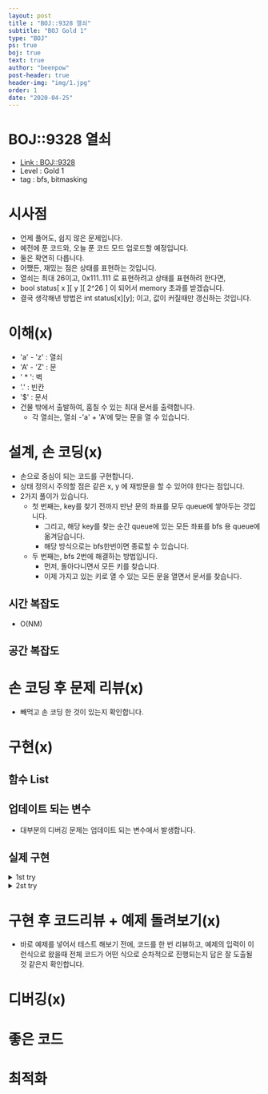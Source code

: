 ```yaml
---
layout: post
title : "BOJ::9328 열쇠"
subtitle: "BOJ Gold 1"
type: "BOJ"
ps: true
boj: true
text: true
author: "beenpow"
post-header: true
header-img: "img/1.jpg"
order: 1
date: "2020-04-25"
---
```

# BOJ::9328 열쇠
- [Link : BOJ::9328](https://www.acmicpc.net/problem/9328)
- Level : Gold 1
- tag : bfs, bitmasking

# 시사점
- 언제 풀어도, 쉽지 않은 문제입니다.
- 예전에 푼 코드와, 오늘 푼 코드 모드 업로드할 예정입니다.
- 둘은 확연히 다릅니다.
- 어쨌든, 재밌는 점은 상태를 표현하는 것입니다.
- 열쇠는 최대 26이고, 0x111..111 로 표현하려고 상태를 표현하려 한다면,
- bool status[ x ][ y ][ 2^26 ] 이 되어서 memory 초과를 받겠습니다.
- 결국 생각해낸 방법은 int status[x][y]; 이고, 값이 커질때만 갱신하는 것입니다.

# 이해(x)
- 'a' - 'z' : 열쇠
- 'A' - 'Z' : 문
- ' * ': 벽
- '.' : 빈칸
- '$' : 문서
- 건물 밖에서 출발하여, 훔칠 수 있는 최대 문서를 출력합니다.
  - 각 열쇠는, 열쇠 -'a' + 'A'에 맞는 문을 열 수 있습니다.

# 설계, 손 코딩(x)
- 손으로 중심이 되는 코드를 구현합니다.
- 상태 정의시 주의할 점은 같은 x, y 에 재방문을 할 수 있어야 한다는 점입니다.
- 2가지 풀이가 있습니다.
  - 첫 번째는, key를 찾기 전까지 만난 문의 좌표를 모두 queue에 쌓아두는 것입니다.
    - 그리고, 해당 key를 찾는 순간 queue에 있는 모든 좌표를 bfs 용 queue에 옮겨담습니다.
    - 해당 방식으로는 bfs한번이면 종료할 수 있습니다.
  - 두 번째는, bfs 2번에 해결하는 방법입니다.
    - 먼저, 돌아다니면서 모든 키를 찾습니다.
    - 이제 가지고 있는 키로 열 수 있는 모든 문을 열면서 문서를 찾습니다.


## 시간 복잡도
- O(NM)

## 공간 복잡도

# 손 코딩 후 문제 리뷰(x)
- 빼먹고 손 코딩 한 것이 있는지 확인합니다.

# 구현(x)

## 함수 List 

## 업데이트 되는 변수
- 대부분의 디버깅 문제는 업데이트 되는 변수에서 발생합니다.

## 실제 구현 

<details markdown="1">
<summary> 1st try </summary>

```cpp
#include<iostream>
#include<string>
#include<cstring>
#include<queue>
#include<vector>
using namespace std;
struct xy{int x, y;};

int n, m, ans;
bool isKey[26];
bool visit[102][102];
char a[102][102];
queue<xy>key[26];
queue<xy> q;
const int dx[]={1, 0, -1, 0}, dy[]={0, 1, 0, -1};
bool over(int x, int y){return (x<0 || y<0 || x>n+1 || y>m+1);}
void bfs(){
    while(!q.empty()){
        int x = q.front().x, y = q.front().y; q.pop();
        for(int k=0; k<4; k++){
            int nx = x+dx[k], ny = y+dy[k];
            if(over(nx, ny) || visit[nx][ny] || a[nx][ny] == '*')continue;
            int val = a[nx][ny];
            if(val >= 'a' && val <= 'z'){
                int idx = val-'a';
                if(isKey[idx] == false){
                    isKey[idx] = true;
                    while(!key[idx].empty()){
                        int kx = key[idx].front().x, ky = key[idx].front().y;
                        q.push({kx, ky});
                        visit[kx][ky] = true;
                        key[idx].pop();
                    }
                }
            }else if(val >='A' && val <= 'Z'){
                if(isKey[val-'A'] == false){
                    key[val-'A'].push({nx, ny});
                    continue;
                }
            }
            if(val == '$')ans +=1;
            q.push({nx, ny});
            visit[nx][ny] = true;
        }
    }
}

int main(){
    //freopen("input.txt", "r", stdin);
    int tc;
    cin >> tc;
    while(tc--){
        cin >> n >> m;
        for(int i=0; i<=n+1; i++)for(int j=0; j<=m+1; j++){
            if(i == 0 || j == 0 || i == n+1 || j == m+1){ a[i][j]='.'; continue; }
            cin >> a[i][j];
        }

        string s;
        cin >> s;
        for(int i=0; i<s.length(); i++){
            if(s[i] == '0')break;
            isKey[s[i]-'a']= true;
        }
        q.push({0, 0});
        visit[0][0] = true;
        bfs();
        printf("%d\n",ans);
        memset(a, 0, sizeof(a));
        memset(visit, false, sizeof(visit));
        memset(isKey, false, sizeof(isKey));
        ans = 0;
        for(int i=0; i<26; i++)while(!key[i].empty())key[i].pop();
    }
}
```

</details>


<details markdown="1">
<summary> 2st try </summary>

```cpp
#include<bits/stdc++.h>
#define pb push_back
#define rep(i, a, b) for(int i=a;i<b;i++)
#define r_rep(i,a,b) for(int i=a;i>b;i--)
#define EMPTY '.'
#define WALL '*'
const int MAXNM = 100 + 4;
const int dx[]={-1, 0, 1, 0}, dy[]={0, 1, 0, -1};
struct cell{int x; int y; int docs;};
using namespace std;

int keys;
int n, m;
int status[MAXNM][MAXNM];
char a[MAXNM][MAXNM];
queue<cell> q;
void input(){
    keys = 0;
    cin >> n >> m;
    rep(i, 0, n+2){
        rep(j, 0, m+2){
            if(i == 0 || j == 0 || i == n+1 || j == m+1){
                a[i][j] = EMPTY;
                continue;
            }
            cin >> a[i][j];
        }
    }
    string s; cin >> s;
    if(s[0] != '0'){
        rep(i, 0, s.size()){
            keys |= (1<<(s[i]-'a'));
        }
    }
    q.push({0, 0, 0});
    status[0][0]= keys;
}
bool over(int x, int y){return (x<0 || y<0 || x>=n+2 || y>=m+2);}
void bfs(){
    while(!q.empty()){
        int x = q.front().x, y = q.front().y, docs = q.front().docs; q.pop();
        rep(i, 0, 4){
            int nx = x+dx[i], ny = y+dy[i], ndocs = docs;
            if(over(nx, ny) || a[nx][ny] == WALL) continue;
            if(a[nx][ny] == EMPTY){

            }else if(a[nx][ny] >= 'a' && a[nx][ny] <= 'z'){
                keys |= (1<<(a[nx][ny] -'a'));
            }else if(a[nx][ny] >= 'A' && a[nx][ny] <= 'Z'){
                if(!(keys & (1 << (a[nx][ny] - 'A')))) continue;
            }else if(a[nx][ny] == '$'){
                ndocs++;
            }else{ /* Do nothing */ }

            if(status[nx][ny]>= keys) continue;
            q.push({nx, ny, ndocs});
            status[nx][ny]= keys;
        }
    }
}
void bfs2(){
    int ans = 0;
    queue<pair<int,int> > q2;
    q2.push({0, 0});
    status[0][0] = 1;
    while(!q2.empty()){
        int x = q2.front().first, y = q2.front().second; q2.pop();
        rep(i, 0, 4){
            int nx = x+dx[i], ny = y+dy[i];
            if(over(nx, ny) || status[nx][ny] || a[nx][ny] == WALL) continue;
            if(a[nx][ny] >= 'A' && a[nx][ny] <= 'Z'){
                if(!(keys & (1 << (a[nx][ny] - 'A')))) continue;
            }
            if(a[nx][ny] == '$') ans++;
            status[nx][ny] = true;
            q2.push({nx, ny});
        }
    }
    cout << ans << endl;
}
void process(){
    memset(status, -1, sizeof(status));
    input();
    bfs();
    memset(status, 0, sizeof(status));
    bfs2();
}
int main(){
    ios_base::sync_with_stdio(false);
    cin.tie(0); cout.tie(0);
    int tc; cin >> tc;
    while(tc--)
        process();
    return 0;
}
```

</details>

# 구현 후 코드리뷰 + 예제 돌려보기(x)
- 바로 예제를 넣어서 테스트 해보기 전에, 코드를 한 번 리뷰하고, 예제의 입력이 이런식으로 왔을때
  전체 코드가 어떤 식으로 순차적으로 진행되는지 답은 잘 도출될 것 같은지 확인합니다.

# 디버깅(x)

# 좋은 코드

# 최적화
